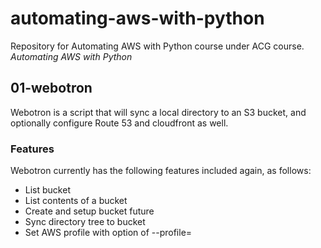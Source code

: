 # automating-aws-with-python

Repository for Automating AWS with Python course under ACG course.
*Automating AWS with Python*

## 01-webotron

Webotron is a script that will sync a local directory to an S3 bucket,
and optionally configure Route 53 and cloudfront as well.

### Features

Webotron currently has the following features included again, as follows:

- List bucket
- List contents of a bucket
- Create and setup bucket
future
- Sync directory tree to bucket
- Set AWS profile with option of --profile=<profileName>
